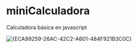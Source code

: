 # miniCalculadora
Calculadora básica en javascript

![{ECA99259-26AC-42C2-A601-484F921B3C0C}](https://github.com/user-attachments/assets/41aeeae7-3f17-4d80-98b4-6d22fd5fa9a0)
